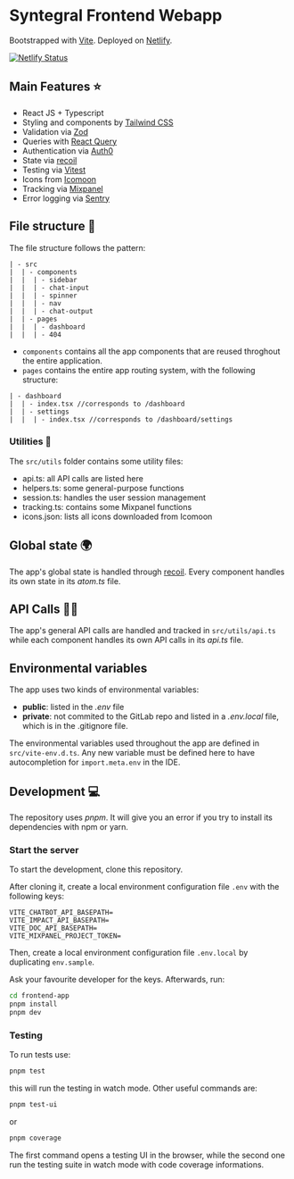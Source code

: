 # Syntegral Frontend Webapp

Bootstrapped with [Vite](https://vitejs.dev/). Deployed on [Netlify](https://www.netlify.com/).

[![Netlify Status](https://api.netlify.com/api/v1/badges/88b7cb6c-6669-4b79-ad0f-62ad2d6f5765/deploy-status)](https://app.netlify.com/sites/fanciful-capybara-1c2cf2/deploys?branch=production)

## Main Features ⭐

- React JS + Typescript
- Styling and components by [Tailwind CSS](https://tailwindcss.com/)
- Validation via [Zod](https://zod.dev/)
- Queries with [React Query](https://react-query-v3.tanstack.com/)
- Authentication via [Auth0](https://auth0.com/)
- State via [recoil](https://recoiljs.org/)
- Testing via [Vitest](https://vitest.dev/)
- Icons from [Icomoon](https://icomoon.io/)
- Tracking via [Mixpanel](https://mixpanel.com/)
- Error logging via [Sentry](https://sentry.io/)

## File structure 📂

The file structure follows the pattern:

```
| - src
|  | - components
|  |  | - sidebar
|  |  | - chat-input
|  |  | - spinner
|  |  | - nav
|  |  | - chat-output
|  | - pages
|  |  | - dashboard
|  |  | - 404
```

- `components` contains all the app components that are reused throghout the entire application.
- `pages` contains the entire app routing system, with the following structure:

```
| - dashboard
|  | - index.tsx //corresponds to /dashboard
|  | - settings
|  |  | - index.tsx //corresponds to /dashboard/settings

```

### Utilities 🧰

The `src/utils` folder contains some utility files:

- api.ts: all API calls are listed here
- helpers.ts: some general-purpose functions
- session.ts: handles the user session management
- tracking.ts: contains some Mixpanel functions
- icons.json: lists all icons downloaded from Icomoon

## Global state 🌍

The app's global state is handled through [recoil](https://recoiljs.org/).
Every component handles its own state in its _atom.ts_ file.

## API Calls 🤙🏻

The app's general API calls are handled and tracked in `src/utils/api.ts` while each component handles its own API calls in its _api.ts_ file.

## Environmental variables

The app uses two kinds of environmental variables:

- **public**: listed in the _.env_ file
- **private**: not commited to the GitLab repo and listed in a _.env.local_ file, which is in the .gitignore file.

The environmental variables used throughout the app are defined in `src/vite-env.d.ts`. Any new variable must be defined here to have autocompletion for `import.meta.env` in the IDE.

## Development 💻

The repository uses _pnpm_. It will give you an error if you try to install its dependencies with npm or yarn.

### Start the server

To start the development, clone this repository.

After cloning it, create a local environment configuration file `.env` with the following keys:

```
VITE_CHATBOT_API_BASEPATH=
VITE_IMPACT_API_BASEPATH=
VITE_DOC_API_BASEPATH=
VITE_MIXPANEL_PROJECT_TOKEN=
```

Then, create a local environment configuration file `.env.local` by duplicating `env.sample`.

Ask your favourite developer for the keys.
Afterwards, run:

```bash
cd frontend-app
pnpm install
pnpm dev
```

### Testing

To run tests use:

```bash
pnpm test
```

this will run the testing in watch mode.
Other useful commands are:

```bash
pnpm test-ui
```

or

```bash
pnpm coverage
```

The first command opens a testing UI in the browser, while the second one run the testing suite in watch mode with code coverage informations.
